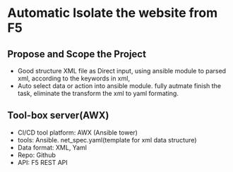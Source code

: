 # Automatic Isolate the website from F5




## Propose and Scope the Project
 - Good structure XML file as Direct input, using ansible module to parsed xml, according to the keywords in xml,
 - Auto select data or action into ansible module. fully autmate finish the task, eliminate the transform the xml to yaml formating.

## Tool-box server(AWX)
- CI/CD tool platform: AWX (Ansible tower)
- tools: Ansible. net_spec.yaml(template for xml data structure)
- Data format: XML, Yaml
- Repo: Github
- API: F5 REST API
